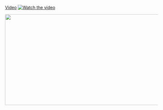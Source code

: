 [Video](https://github.com/Into-Y0u/boat-clone/blob/3abf33bc4c29896cd1fabb2545e76aa51978cf30/bt_video.mp4)
[![Watch the video](https://img.youtube.com/vi/<VIDEO_ID>/hqdefault.jpg)](https://www.youtube.com/embed/<VIDEO_ID>)

[<img src="https://img.youtube.com/vi/<VIDEO_ID>/hqdefault.jpg" width="600" height="300"
/>](https://www.youtube.com/embed/<VIDEO_ID>)
